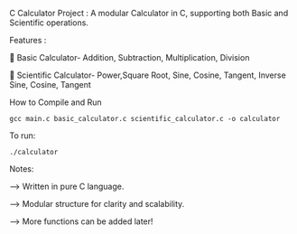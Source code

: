 C Calculator Project : A modular Calculator in C, supporting both Basic and Scientific operations.

Features :

🔹 Basic Calculator- Addition, Subtraction, Multiplication, Division

🔹 Scientific Calculator- Power,Square Root, Sine, Cosine, Tangent, Inverse Sine, Cosine, Tangent


How to Compile and Run

`` gcc main.c basic_calculator.c scientific_calculator.c -o calculator ``

To run:

`` ./calculator ``

Notes:

 --> Written in pure C language.

 --> Modular structure for clarity and scalability.
 
 --> More functions can be added later!
